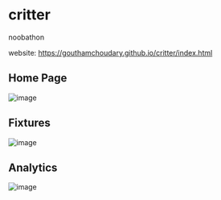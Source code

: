 # critter
 noobathon

website:  https://gouthamchoudary.github.io/critter/index.html

## Home Page
![image](https://github.com/user-attachments/assets/e4dd777a-ccbd-43e4-ab22-a52512952a87)

## Fixtures
![image](https://github.com/user-attachments/assets/576b06ea-4c89-4e4b-9293-8219fcef7229)

## Analytics
![image](https://github.com/user-attachments/assets/e61e94d5-88cc-417e-b1fd-9a11e0fede4d)
